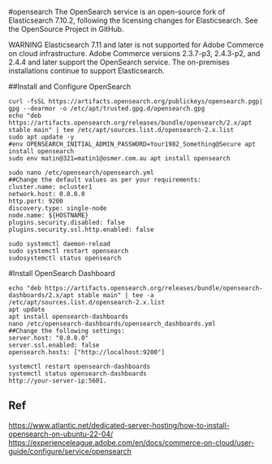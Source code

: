 #opensearch
The OpenSearch service is an open-source fork of Elasticsearch 7.10.2, following the licensing changes for Elasticsearch. See the OpenSource Project in GitHub.


WARNING
Elasticsearch 7.11 and later is not supported for Adobe Commerce on cloud infrastructure. Adobe Commerce versions 2.3.7-p3, 2.4.3-p2, and 2.4.4 and later support the OpenSearch service. The on-premises installations continue to support Elasticsearch.

##Install and Configure OpenSearch
    
    curl -fsSL https://artifacts.opensearch.org/publickeys/opensearch.pgp| gpg --dearmor -o /etc/apt/trusted.gpg.d/opensearch.gpg
    echo "deb https://artifacts.opensearch.org/releases/bundle/opensearch/2.x/apt stable main" | tee /etc/apt/sources.list.d/opensearch-2.x.list
    sudo apt update -y
    #env OPENSEARCH_INITIAL_ADMIN_PASSWORD=Your1982_Something@Secure apt install opensearch
    sudo env matin@321=matin1@osmer.com.au apt install opensearch
    
    sudo nano /etc/opensearch/opensearch.yml
    ##Change the default values as per your requirements:
    cluster.name: ocluster1
    network.host: 0.0.0.0
    http.port: 9200
    discovery.type: single-node
    node.name: ${HOSTNAME}
    plugins.security.disabled: false
    plugins.security.ssl.http.enabled: false
    
    sudo systemctl daemon-reload
    sudo systemctl restart opensearch
    sudosystemctl status opensearch

#Install OpenSearch Dashboard

    echo "deb https://artifacts.opensearch.org/releases/bundle/opensearch-dashboards/2.x/apt stable main" | tee -a /etc/apt/sources.list.d/opensearch-2.x.list
    apt update
    apt install opensearch-dashboards
    nano /etc/opensearch-dashboards/opensearch_dashboards.yml
    ##Change the following settings:
    server.host: "0.0.0.0"
    server.ssl.enabled: false
    opensearch.hosts: ["http://localhost:9200"]
    
    systemctl restart opensearch-dashboards
    systemctl status opensearch-dashboards
    http://your-server-ip:5601.




## Ref

https://www.atlantic.net/dedicated-server-hosting/how-to-install-opensearch-on-ubuntu-22-04/
https://experienceleague.adobe.com/en/docs/commerce-on-cloud/user-guide/configure/service/opensearch

